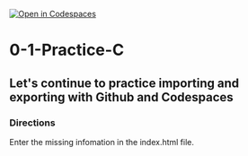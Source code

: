 [![Open in Codespaces](https://classroom.github.com/assets/launch-codespace-2972f46106e565e64193e422d61a12cf1da4916b45550586e14ef0a7c637dd04.svg)](https://classroom.github.com/open-in-codespaces?assignment_repo_id=20426137)
# 0-1-Practice-C

## Let's continue to practice importing and exporting with Github and Codespaces

### Directions
Enter the missing infomation in the index.html file.  
